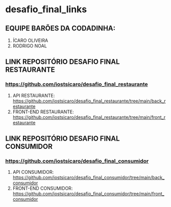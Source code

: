 # desafio_final_links

## EQUIPE BARÕES DA CODADINHA:
1. ÍCARO OLIVEIRA
2. RODRIGO NOAL

## LINK REPOSITÓRIO DESAFIO FINAL RESTAURANTE

### https://github.com/iostsicaro/desafio_final_restaurante

1. API RESTAURANTE: https://github.com/iostsicaro/desafio_final_restaurante/tree/main/back_restaurante
2. FRONT-END RESTAURANTE: https://github.com/iostsicaro/desafio_final_restaurante/tree/main/front_restaurante

## LINK REPOSITÓRIO DESAFIO FINAL CONSUMIDOR

### https://github.com/iostsicaro/desafio_final_consumidor

1. API CONSUMIDOR: https://github.com/iostsicaro/desafio_final_consumidor/tree/main/back_consumidor
2. FRONT-END CONSUMIDOR: https://github.com/iostsicaro/desafio_final_consumidor/tree/main/front_consumidor
